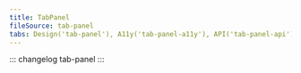 ```yaml
---
title: TabPanel
fileSource: tab-panel
tabs: Design('tab-panel'), A11y('tab-panel-a11y'), API('tab-panel-api'), Example('tab-panel-code'), Changelog('tab-panel-changelog')
---
```


::: changelog tab-panel :::
